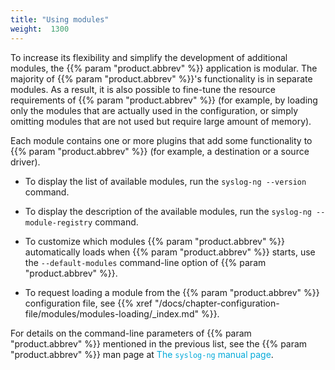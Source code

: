 ```yaml
---
title: "Using modules"
weight:  1300
---
```

<!-- DISCLAIMER: This file is based on the syslog-ng Open Source Edition documentation https://github.com/balabit/syslog-ng-ose-guides/commit/2f4a52ee61d1ea9ad27cb4f3168b95408fddfdf2 and is used under the terms of The syslog-ng Open Source Edition Documentation License. The file has been modified by Axoflow. -->

To increase its flexibility and simplify the development of additional modules, the {{% param "product.abbrev" %}} application is modular. The majority of {{% param "product.abbrev" %}}'s functionality is in separate modules. As a result, it is also possible to fine-tune the resource requirements of {{% param "product.abbrev" %}} (for example, by loading only the modules that are actually used in the configuration, or simply omitting modules that are not used but require large amount of memory).

Each module contains one or more plugins that add some functionality to {{% param "product.abbrev" %}} (for example, a destination or a source driver).

  - To display the list of available modules, run the `syslog-ng --version` command.

  - To display the description of the available modules, run the `syslog-ng --module-registry` command.

  - To customize which modules {{% param "product.abbrev" %}} automatically loads when {{% param "product.abbrev" %}} starts, use the `--default-modules` command-line option of {{% param "product.abbrev" %}}.

  - To request loading a module from the {{% param "product.abbrev" %}} configuration file, see {{% xref "/docs/chapter-configuration-file/modules/modules-loading/_index.md" %}}.

For details on the command-line parameters of {{% param "product.abbrev" %}} mentioned in the previous list, see the {{% param "product.abbrev" %}} man page at <span class="mcFormatColor" style="color: #04aada;">The `syslog-ng` manual page</span>.
